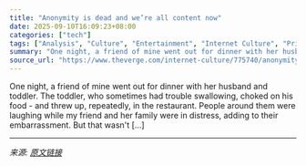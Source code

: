 ```yaml
---
title: "Anonymity is dead and we’re all content now"
date: 2025-09-10T16:09:23+08:00
categories: ["tech"]
tags: ["Analysis", "Culture", "Entertainment", "Internet Culture", "Privacy", "Report", "Tech"]
summary: "One night, a friend of mine went out for dinner with her husband and toddler. The toddler, who sometimes had trouble swallowing, choked on his food - and threw up, repeatedly, in the restaurant. Peopl"
source_url: "https://www.theverge.com/internet-culture/775740/anonymity-privacy-filming-viral-tiktok"
---
```


One night, a friend of mine went out for dinner with her husband and toddler. The toddler, who sometimes had trouble swallowing, choked on his food - and threw up, repeatedly, in the restaurant. People around them were laughing while my friend and her family were in distress, adding to their embarrassment. But that wasn't [&#8230;]

---

*来源: [原文链接](https://www.theverge.com/internet-culture/775740/anonymity-privacy-filming-viral-tiktok)*
